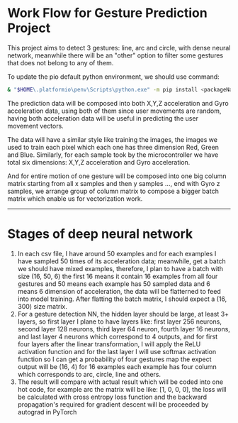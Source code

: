 # Work Flow for Gesture Prediction Project

This project aims to detect 3 gestures: line, arc and circle, with dense neural network, meanwhile there
will be an "other" option to filter some gestures that does not belong to any of them.

To update the pio default python environment, we should use command:
```bash 
& "$HOME\.platformio\penv\Scripts\python.exe" -m pip install <packageName>
```

The prediction data will be composed into both X,Y,Z acceleration and Gyro acceleration data,
using both of them since user movements are random, having both acceleration data will be useful
in predicting the user movement vectors.

The data will have a similar style like training the images, the images we used to train each 
pixel which each one has three dimension Red, Green and Blue. Similarly, for each sample
took by the microcontroller we have total six dimensions: X,Y,Z acceleration and Gyro acceleration.

And for entire motion of one gesture will be composed into one big column matrix starting from 
all x samples and then y samples ..., end with Gyro z samples, we arrange group of column matrix 
to compose a bigger batch matrix which enable us for vectorization work.

---

# Stages of deep neural network
1. In each csv file, I have around 50 examples and for each examples I have sampled 50 times of its acceleration data; meanwhile, get a batch we should have mixed examples, therefore, I plan to have a 
batch with size (16, 50, 6) the first 16 means it contain 16 examples from all four gestures and 50
means each example has 50 sampled data and 6 means 6 dimension of acceleration, the data will be flatterned
to feed into model training. After flatting the batch matrix, I should expect a (16, 300) size matrix.
2. For a gesture detection NN, the hidden layer should be large, at least 3+ layers, so first layer I plane to have layers like: first layer 256 neurons, second layer 128 neurons, third layer 64 neuron, fourth layer 16 neurons, and last layer 4 neurons which correspond to 4 outputs, and for first four layers after the linear transformation, I will apply the ReLU activation function and for the last layer I will use softmax activation function so I can get a probability of four gestures map the expect output will be (16, 4) for 16 examples each example has four column which corresponds to arc, circle, line and others.
3. The result will compare with actual result which will be coded into one hot code, for example arc the matrix will be like: [1, 0, 0, 0], the loss will be calculated with cross entropy loss function and the backward propagation's required for gradient descent will be proceeded by autograd in PyTorch